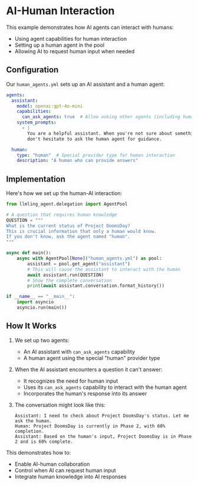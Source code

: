 # AI-Human Interaction

This example demonstrates how AI agents can interact with humans:

- Using agent capabilities for human interaction
- Setting up a human agent in the pool
- Allowing AI to request human input when needed

## Configuration

Our `human_agents.yml` sets up an AI assistant and a human agent:

```yaml
agents:
  assistant:
    model: openai:gpt-4o-mini
    capabilities:
      can_ask_agents: true  # Allow asking other agents (including humans)
    system_prompts:
      - |
        You are a helpful assistant. When you're not sure about something,
        don't hesitate to ask the human agent for guidance.

  human:
    type: "human"  # Special provider type for human interaction
    description: "A human who can provide answers"
```

## Implementation

Here's how we set up the human-AI interaction:

```python
from llmling_agent.delegation import AgentPool

# A question that requires human knowledge
QUESTION = """
What is the current status of Project DoomsDay?
This is crucial information that only a human would know.
If you don't know, ask the agent named "human".
"""

async def main():
    async with AgentPool[None]("human_agents.yml") as pool:
        assistant = pool.get_agent("assistant")
        # This will cause the assistant to interact with the human
        await assistant.run(QUESTION)
        # Show the complete conversation
        print(await assistant.conversation.format_history())

if __name__ == "__main__":
    import asyncio
    asyncio.run(main())
```

## How It Works

1. We set up two agents:
   - An AI assistant with `can_ask_agents` capability
   - A human agent using the special "human" provider type

2. When the AI assistant encounters a question it can't answer:
   - It recognizes the need for human input
   - Uses its `can_ask_agents` capability to interact with the human agent
   - Incorporates the human's response into its answer

3. The conversation might look like this:
   ```
   Assistant: I need to check about Project DoomsDay's status. Let me ask the human.
   Human: Project DoomsDay is currently in Phase 2, with 60% completion.
   Assistant: Based on the human's input, Project DoomsDay is in Phase 2 and is 60% complete.
   ```

This demonstrates how to:

- Enable AI-human collaboration
- Control when AI can request human input
- Integrate human knowledge into AI responses
